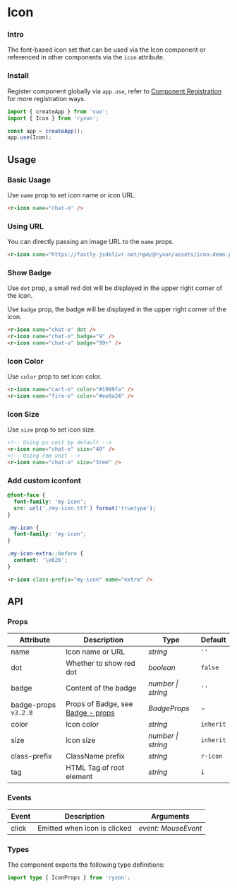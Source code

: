 # Icon

### Intro

The font-based icon set that can be used via the Icon component or referenced in other components via the `icon` attribute.

### Install

Register component globally via `app.use`, refer to [Component Registration](#/en-US/advanced-usage#zu-jian-zhu-ce) for more registration ways.

```js
import { createApp } from 'vue';
import { Icon } from 'ryxon';

const app = createApp();
app.use(Icon);
```

## Usage

### Basic Usage

Use `name` prop to set icon name or icon URL.

```html
<r-icon name="chat-o" />
```

### Using URL

You can directly passing an image URL to the `name` props.

```html
<r-icon name="https://fastly.jsdelivr.net/npm/@ryxon/assets/icon-demo.png" />
```

### Show Badge

Use `dot` prop, a small red dot will be displayed in the upper right corner of the icon.

Use `badge` prop, the badge will be displayed in the upper right corner of the icon.

```html
<r-icon name="chat-o" dot />
<r-icon name="chat-o" badge="9" />
<r-icon name="chat-o" badge="99+" />
```

### Icon Color

Use `color` prop to set icon color.

```html
<r-icon name="cart-o" color="#1989fa" />
<r-icon name="fire-o" color="#ee0a24" />
```

### Icon Size

Use `size` prop to set icon size.

```html
<!-- Using px unit by default -->
<r-icon name="chat-o" size="40" />
<!-- Using rem unit -->
<r-icon name="chat-o" size="3rem" />
```

### Add custom iconfont

```css
@font-face {
  font-family: 'my-icon';
  src: url('./my-icon.ttf') format('truetype');
}

.my-icon {
  font-family: 'my-icon';
}

.my-icon-extra::before {
  content: '\e626';
}
```

```html
<r-icon class-prefix="my-icon" name="extra" />
```

## API

### Props

| Attribute | Description | Type | Default |
| --- | --- | --- | --- |
| name | Icon name or URL | _string_ | `''` |
| dot | Whether to show red dot | _boolean_ | `false` |
| badge | Content of the badge | _number \| string_ | `''` |
| badge-props `v3.2.8` | Props of Badge, see [Badge - props](#/en-US/badge#props) | _BadgeProps_ | - |
| color | Icon color | _string_ | `inherit` |
| size | Icon size | _number \| string_ | `inherit` |
| class-prefix | ClassName prefix | _string_ | `r-icon` |
| tag | HTML Tag of root element | _string_ | `i` |

### Events

| Event | Description                  | Arguments           |
| ----- | ---------------------------- | ------------------- |
| click | Emitted when icon is clicked | _event: MouseEvent_ |

### Types

The component exports the following type definitions:

```ts
import type { IconProps } from 'ryxon';
```
